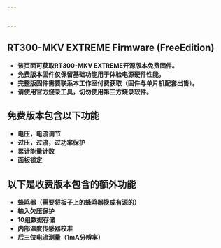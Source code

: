 ```yaml
---


---
```


<h2 id="rt300-mkv-extreme-firmware-freeedition"><span class="prefix"></span><span class="content">RT300-MKV EXTREME Firmware (FreeEdition)</span><span class="suffix"></span></h2>
<ul>
<li><strong>该页面可获取RT300-MKV EXTREME开源版本免费固件。</strong></li>
<li><strong>免费版本固件仅保留基础功能用于体验电源硬件性能。</strong></li>
<li><strong>完整版固件需要联系本工作室付费获取（固件与单片机配套出售）。</strong></li>
<li><strong>请使用官方烧录工具，切勿使用第三方烧录软件。</strong></li>
</ul>
<h2 id="免费版本包含以下功能"><span class="prefix"></span><span class="content">免费版本包含以下功能</span><span class="suffix"></span></h2>
<ul>
<li><strong>电压，电流调节</strong></li>
<li><strong>过压，过流，过功率保护</strong></li>
<li><strong>累计能量计数</strong></li>
<li><strong>面板锁定</strong></li>
</ul>
<h2 id="以下是收费版本包含的额外功能"><span class="prefix"></span><span class="content">以下是收费版本包含的额外功能</span><span class="suffix"></span></h2>
<ul>
<li><strong>蜂鸣器（需要将板子上的蜂鸣器换成有源的）</strong></li>
<li><strong>输入欠压保护</strong></li>
<li><strong>10组数据存储</strong></li>
<li><strong>内部温度传感器校准</strong></li>
<li><strong>后三位电流测量（1mA分辨率）</strong></li>
</ul>

